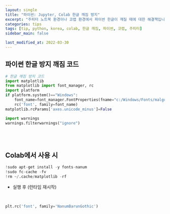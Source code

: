 ```yaml
---
layout: single
title: "파이썬: Jupyter, Colab 한글 깨짐 방지"
excerpt: "주피터 노트북 환경이나 코랩 환경에서 파이썬 한글이 깨질 때에 대한 해결책입니다."
categories: tips
tags: [tip, python, korea, colab, 한글 깨짐, 파이썬, 코랩, 주피터]
sidebar_main: false

last_modified_at: 2022-03-30
---
```


## 파이썬 한글 방지 깨짐 코드

```python
# 한글 깨짐 방지 코드
import matplotlib
from matplotlib import font_manager, rc
import platform
if platform.system()=="Windows":
    font_name=font_manager.FontProperties(fname="c:/Windows/Fonts/malgun.ttf").get_name()
    rc('font', family=font_name)
matplotlib.rcParams['axes.unicode_minus']=False

import warnings
warnings.filterwarnings("ignore")
```

<br>
<br>

## Colab에서 사용 시

```python
!sudo apt-get install -y fonts-nanum
!sudo fc-cache -fv
!rm ~/.cache/matplotlib -rf
```

- 실행 후 (런타임 재시작)

<br>

```python
plt.rc('font', family='NanumBarunGothic')
```

<br>
<br>
<br>
<br>
